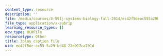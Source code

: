 ```yaml
---
content_type: resource
description: ''
file: /media/courses/8-591j-systems-biology-fall-2014/ec42f5deac555a29bd4822e917ca701d_9yGxpWVWYDY.vtt
file_type: application/x-subrip
learning_resource_types: []
ocw_type: OCWFile
resourcetype: Other
title: 3play caption file
uid: ec42f5de-ac55-5a29-bd48-22e917ca701d
---
```

